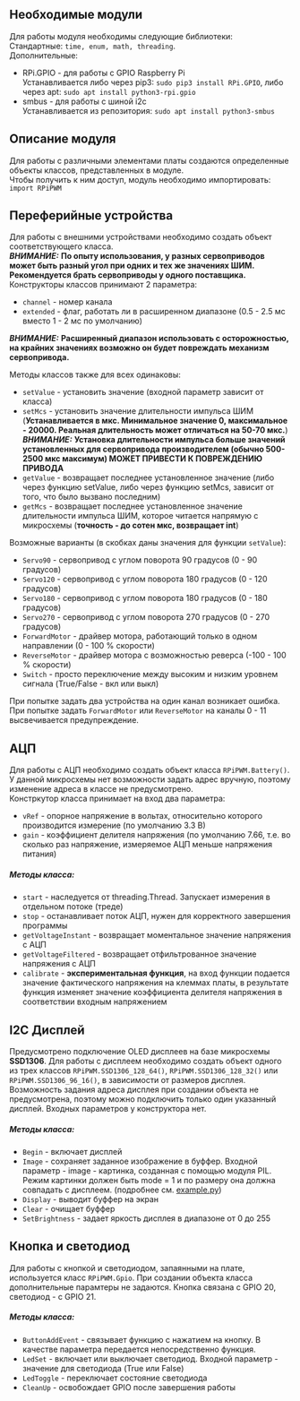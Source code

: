 ## Необходимые модули
Для работы модуля необходимы следующие библиотеки:  
Стандартные: `time, enum, math, threading`.  
Дополнительные:  
- RPi.GPIO - для работы с GPIO Raspberry Pi  
Устанавливается либо через pip3: `sudo pip3 install RPi.GPIO`, либо через apt: `sudo apt install python3-rpi.gpio`
- smbus - для работы с шиной i2c  
Устанавливается из репозитория: `sudo apt install python3-smbus`

## Описание модуля
Для работы с различными элементами платы создаются определенные объекты классов, представленных в модуле.  
Чтобы получить к ним доступ, модуль необходимо импортировать:  
`import RPiPWM`

## Переферийные устройства
Для работы с внешними устройствами необходимо создать объект соответствующего класса.  
***ВНИМАНИЕ:*** **По опыту использования, у разных сервоприводов может быть разный угол 
при одних и тех же значениях ШИМ. Рекомендуется брать сервоприводы у одного поставщика.**  
Конструкторы классов принимают 2 параметра:  
- `channel` - номер канала  
- `extended` - флаг, работать ли в расширенном диапазоне (0.5 - 2.5 мс вместо 1 - 2 мс по умолчанию)  
  
***ВНИМАНИЕ:*** **Расширенный диапазон использовать с осторожностью, на крайних значениях возможно он будет повреждать
механизм сервопривода.**
  
Методы классов также для всех одинаковы:  
- `setValue` - установить значение (входной параметр зависит от класса)  
- `setMcs` - установить значение длительности импульса ШИМ (**Устанавливается в мкс. Минимальное значение 0, 
максимальное - 20000. Реальная длительность может отличаться на 50-70 мкс.**)  
***ВНИМАНИЕ:*** **Установка длительности импульса больше значений установленных для сервопривода производителем
(обычно 500-2500 мкс максимум) МОЖЕТ ПРИВЕСТИ К ПОВРЕЖДЕНИЮ ПРИВОДА**
- `getValue` - возвращает последнее установленное значение (либо через функцию setValue, либо через функцию setMcs, 
зависит от того, что было вызвано последним)  
- `getMcs` - возвращает последнее установленное значение длительности импульса ШИМ, которое читается напрямую с
микросхемы (**точность - до cотен мкс, возвращает int**)

Возможные варианты (в скобках даны значения для функции `setValue`):  
- `Servo90` - сервопривод с углом поворота 90 градусов (0 - 90 градусов)  
- `Servo120` - сервопривод с углом поворота 180 градусов (0 - 120 градусов)  
- `Servo180` - сервопривод с углом поворота 180 градусов (0 - 180 градусов)  
- `Servo270` - сервопривод с углом поворота 270 градусов (0 - 270 градусов)  
- `ForwardMotor` - драйвер мотора, работающий только в одном направлении (0 - 100 % скорости)  
- `ReverseMotor` - драйвер мотора с возможностью реверса (-100 - 100 % скорости)  
- `Switch` - просто переключение между высоким и низким уровнем сигнала (True/False - вкл или выкл)
  
При попытке задать два устройства на один канал возникает ошибка.  
При попытке задать `ForwardMotor` или `ReverseMotor` на каналы 0 - 11 высвечивается предупреждение.

## АЦП
Для работы с АЦП необходимо создать объект класса `RPiPWM.Battery()`. У данной микросхемы нет возможности задать
адрес вручную, поэтому изменение адреса в классе не предусмотрено.  
Констркутор класса принимает на вход
два параметра:  
- `vRef` - опорное напряжение в вольтах, относительно которого производится измерение (по умолчанию 3.3 В)  
- `gain` - коэффициент делителя напряжения (по умолчанию 7.66, т.е. во сколько раз напряжение, измеряемое АЦП
меньше напряжения питания)

##### Методы класса:  

- `start` - наследуется от threading.Thread. Запускает измерения в отдельном потоке (треде)
- `stop` - останавливает поток АЦП, нужен для корректного завершения программы
- `getVoltageInstant` - возвращает моментальное значение напряжения с АЦП
- `getVoltageFiltered` - возвращает отфильтрованное значение напряжения с АЦП
- `calibrate` - **экспериментальная функция**, на вход функции подается значение фактического напряжения
на клеммах платы, в результате функция изменяет значение коэффициента делителя напряжения в соответствии
входным напряжением  

## I2C Дисплей
Предусмотрено подключение OLED дисплеев на базе микросхемы **SSD1306**. Для работы с дисплеем необходимо создать 
объект одного из трех классов `RPiPWM.SSD1306_128_64()`, `RPiPWM.SSD1306_128_32()` или 
`RPiPWM.SSD1306_96_16()`, в зависимости от размеров дисплея. Возможность задания адреса дисплея при создании объекта
не предусмотрена, поэтому можно подключить только один указанный дисплей. Входных параметров у конструктора нет.

##### Методы класса:
- `Begin` - включает дисплей
- `Image` - сохраняет заданное изображение в буффер. Входной параметр - image - картинка, созданная с помощью
 модуля PIL. Режим картинки должен быть mode = 1 и по размеру она должна совпадать с дисплеем.
 (подробнее см. [example.py](https://github.com/victorvorobev/RPiPWM/blob/master/example.py))
- `Display` - выводит буффер на экран
- `Clear` - очищает буффер
- `SetBrightness` - задает яркость дисплея в диапазоне от 0 до 255  

## Кнопка и светодиод
Для работы с кнопкой и светодиодом, запаянными на плате, используется класс `RPiPWM.Gpio`. 
При создании объекта класса дополнительные парамтеры не задаются. Кнопка связана с GPIO 20, светодиод - с GPIO 21.

##### Методы класса:
- `ButtonAddEvent` - связывает функцию с нажатием на кнопку. 
В качестве параметра передается непосредственно функция.
- `LedSet` - включает или выключает светодиод. Входной параметр - значение для светодиода (True или False)
- `LedToggle` - переключает состояние светодиода
- `CleanUp` - освобождает GPIO после завершения работы
